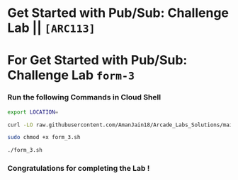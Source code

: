 # Get Started with Pub/Sub: Challenge Lab || `[ARC113]`

# For Get Started with Pub/Sub: Challenge Lab `form-3`

### Run the following Commands in Cloud Shell

```bash
export LOCATION=
```

```bash
curl -LO raw.githubusercontent.com/AmanJain18/Arcade_Labs_Solutions/main/Get%20Started%20with%20PubSub%20Challenge%20Lab/form_3.sh

sudo chmod +x form_3.sh

./form_3.sh
```

### Congratulations for completing the Lab !
